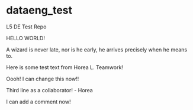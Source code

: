 # dataeng_test
L5 DE Test Repo

HELLO WORLD!

A wizard is never late, nor is he early, he arrives precisely when he means to.

Here is some test text from Horea L. Teamwork!

Oooh! I can change this now!!

Third line as a collaborator! - Horea

I can add a comment now! 
